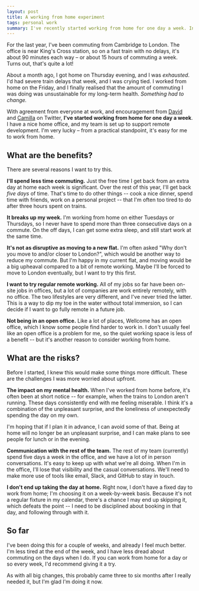 ```yaml
---
layout: post
title: A working from home experiment
tags: personal work
summary: I've recently started working from home for one day a week. In this post I explain why I made the change, some of the benefits and risks, and why I think it's worth trying.
---
```


For the last year, I've been commuting from Cambridge to London.
The office is near King's Cross station, so on a fast train with no delays, it's about 90 minutes each way – or about 15 hours of commuting a week.
Turns out, that's quite a lot!

About a month ago, I got home on Thursday evening, and I was *exhausted*.
I'd had severe train delays that week, and I was crying tied.
I worked from home on the Friday, and I finally realised that the amount of commuting I was doing was unsustainable for my long-term health.
*Something had to change.*

With agreement from everyone at work, and encouragement from [David][david] and [Camilla][camilla] on Twitter, **I've started working from home for one day a week**.
I have a nice home office, and my team is set up to support remote development.
I'm very lucky – from a practical standpoint, it's easy for me to work from home.

[david]: https://twitter.com/drmaciver
[camilla]: https://twitter.com/spimescape

## What are the benefits?

There are several reasons I want to try this.

**I'll spend less time commuting.**
Just the free time I get back from an extra day at home each week is significant.
Over the rest of this year, I'll get back *five days* of time.
That's time to do other things -- cook a nice dinner, spend time with friends, work on a personal project -- that I'm often too tired to do after three hours spent on trains.

**It breaks up my week.**
I'm working from home on either Tuesdays or Thursdays, so I never have to spend more than three consecutive days on a commute.
On the off days, I can get some extra sleep, and still start work at the same time.

**It's not as disruptive as moving to a new flat.**
I'm often asked "Why don't you move to and/or closer to London?", which would be another way to reduce my commute.
But I'm happy in my current flat, and moving would be a big upheaval compared to a bit of remote working.
Maybe I'll be forced to move to London eventually, but I want to try this first.

**I want to try regular remote working.**
All of my jobs so far have been on-site jobs in offices, but a lot of companies are work entirely remotely, with no office.
The two lifestyles are very different, and I've never tried the latter.
This is a way to dip my toe in the water without total immersion, so I can decide if I want to go fully remote in a future job.

**Not being in an open office.**
Like a lot of places, Wellcome has an open office, which I know some people find harder to work in.
I don't usually feel like an open office is a problem for me, so the quiet working space is less of a benefit -- but it's another reason to consider working from home.

## What are the risks?

Before I started, I knew this would make some things more difficult.
These are the challenges I was more worried about upfront.

**The impact on my mental health.**
When I've worked from home before, it's often been at short notice -- for example, when the trains to London aren't running.
These days consistently end with me feeling miserable.
I think it's a combination of the unpleasant surprise, and the loneliness of unexpectedly spending the day on my own.

I'm hoping that if I plan it in advance, I can avoid some of that.
Being at home will no longer be an unpleasant surprise, and I can make plans to see people for lunch or in the evening.

**Communication with the rest of the team.**
The rest of my team (currently) spend five days a week in the office, and we have a lot of in person conversations.
It's easy to keep up with what we're all doing.
When I'm in the office, I'll lose that visibility and the casual conversations.
We'll need to make more use of tools like email, Slack, and GitHub to stay in touch.

**I don't end up taking the day at home.**
Right now, I don't have a fixed day to work from home; I'm choosing it on a week-by-week basis.
Because it's not a regular fixture in my calendar, there's a chance I may end up skipping it, which defeats the point -- I need to be disciplined about booking in that day, and following through with it.

## So far

I've been doing this for a couple of weeks, and already I feel much better.
I'm less tired at the end of the week, and I have less dread about commuting on the days when I do.
If you can work from home for a day or so every week, I'd recommend giving it a try.

As with all big changes, this probably came three to six months after I really needed it, but I'm glad I'm doing it now.
